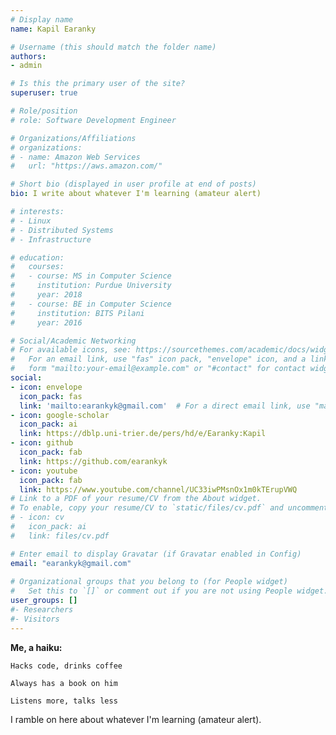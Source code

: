 ```yaml
---
# Display name
name: Kapil Earanky

# Username (this should match the folder name)
authors:
- admin

# Is this the primary user of the site?
superuser: true

# Role/position
# role: Software Development Engineer

# Organizations/Affiliations
# organizations:
# - name: Amazon Web Services
#   url: "https://aws.amazon.com/"

# Short bio (displayed in user profile at end of posts)
bio: I write about whatever I'm learning (amateur alert)

# interests:
# - Linux
# - Distributed Systems
# - Infrastructure

# education:
#   courses:
#   - course: MS in Computer Science
#     institution: Purdue University
#     year: 2018
#   - course: BE in Computer Science
#     institution: BITS Pilani
#     year: 2016

# Social/Academic Networking
# For available icons, see: https://sourcethemes.com/academic/docs/widgets/#icons
#   For an email link, use "fas" icon pack, "envelope" icon, and a link in the
#   form "mailto:your-email@example.com" or "#contact" for contact widget.
social:
- icon: envelope
  icon_pack: fas
  link: 'mailto:earankyk@gmail.com'  # For a direct email link, use "mailto:test@example.org".
- icon: google-scholar
  icon_pack: ai
  link: https://dblp.uni-trier.de/pers/hd/e/Earanky:Kapil
- icon: github
  icon_pack: fab
  link: https://github.com/earankyk
- icon: youtube
  icon_pack: fab
  link: https://www.youtube.com/channel/UC33iwPMsnOx1m0kTErupVWQ
# Link to a PDF of your resume/CV from the About widget.
# To enable, copy your resume/CV to `static/files/cv.pdf` and uncomment the lines below.  
# - icon: cv
#   icon_pack: ai
#   link: files/cv.pdf

# Enter email to display Gravatar (if Gravatar enabled in Config)
email: "earankyk@gmail.com"
  
# Organizational groups that you belong to (for People widget)
#   Set this to `[]` or comment out if you are not using People widget.  
user_groups: []
#- Researchers
#- Visitors
---
```


**Me, a haiku:**

`Hacks code, drinks coffee` 

`Always has a book on him`  

`Listens more, talks less`

I ramble on here about whatever I'm learning (amateur alert).